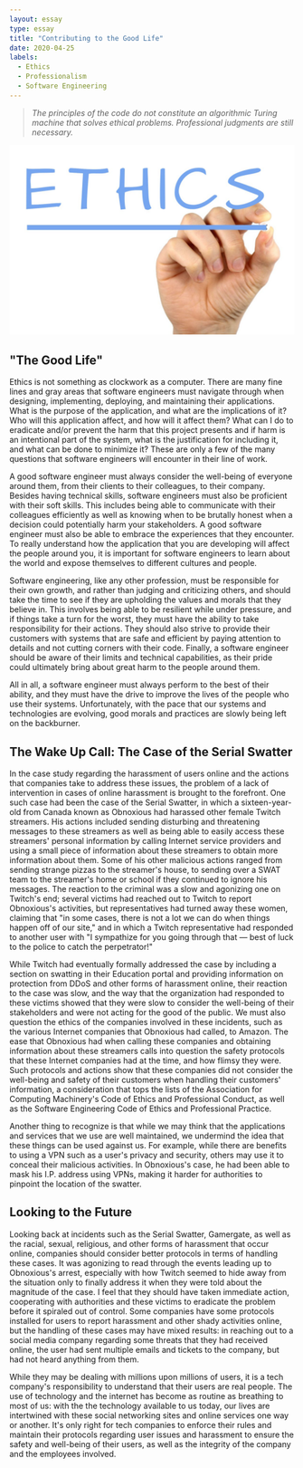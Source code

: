 ```yaml
---
layout: essay
type: essay
title: "Contributing to the Good Life"
date: 2020-04-25
labels:
  - Ethics
  - Professionalism
  - Software Engineering
---
```


> *The principles of the code do not constitute an algorithmic Turing machine that solves ethical problems. Professional 
judgments are still necessary.*

<img class="ui medium right floated rounded image" src="/images/ethics.jpg" length="800" width="1000">

## "The Good Life"

Ethics is not something as clockwork as a computer. There are many fine lines and gray areas that software engineers must 
navigate through when designing, implementing, deploying, and maintaining their applications. What is the purpose of the 
application, and what are the implications of it? Who will this application affect, and how will it affect them? What can I do 
to eradicate and/or prevent the harm that this project presents and if harm is an intentional part of the system, what is 
the justification for including it, and what can be done to minimize it? These are only a few of the many questions that 
software engineers will encounter in their line of work.

A good software engineer must always consider the well-being of everyone around them, from their clients to their colleagues, 
to their company. Besides having technical skills, software engineers must also be proficient with their soft skills. This 
includes being able to communicate with their colleagues efficiently as well as knowing when to be brutally honest when a 
decision could potentially harm your stakeholders. A good software engineer must also be able to embrace the experiences that 
they encounter. To really understand how the application that you are developing will affect the people around you, it is 
important for software engineers to learn about the world and expose themselves to different cultures and people.

Software engineering, like any other profession, must be responsible for their own growth, and rather than judging and 
criticizing others, and should take the time to see if they are upholding the values and morals that they believe in. This 
involves being able to be resilient while under pressure, and if things take a turn for the worst, they must have the ability 
to take responsibility for their actions. They should also strive to provide their customers with systems that are safe and 
efficient by paying attention to details and not cutting corners with their code. Finally, a software engineer should be aware 
of their limits and technical capabilities, as their pride could ultimately bring about great harm to the people around them.

All in all, a software engineer must always perform to the best of their ability, and they must have the drive to improve the 
lives of the people who use their systems. Unfortunately, with the pace that our systems and technologies are evolving, good 
morals and practices are slowly being left on the backburner.

## The Wake Up Call: The Case of the Serial Swatter 

In the case study regarding the harassment of users online and the actions that companies take to address these issues, the 
problem of a lack of intervention in cases of online harassment is brought to the forefront. One such case had been the case 
of the Serial Swatter, in which a sixteen-year-old from Canada known as Obnoxious had harassed other female Twitch streamers. 
His actions included sending disturbing and threatening messages to these streamers as well as being able to easily access 
these streamers' personal information by calling Internet service providers and using a small piece of information about these 
streamers to obtain more information about them. Some of his other malicious actions ranged from sending strange pizzas to the 
streamer's house, to sending over a SWAT team to the streamer's home or school if they continued to ignore his messages. The 
reaction to the criminal was a slow and agonizing one on Twitch's end; several victims had reached out to Twitch to report 
Obnoxious's activities, but representatives had turned away these women, claiming that "in some cases, there is not a lot we 
can do when things happen off of our site," and in which a Twitch representative had responded to another user with "I 
sympathize for you going through that — best of luck to the police to catch the perpetrator!"

While Twitch had eventually formally addressed the case by including a section on swatting in their Education portal and 
providing information on protection from DDoS and other forms of harassment online, their reaction to the case was slow, and 
the way that the organization had responded to these victims showed that they were slow to consider the well-being of their 
stakeholders and were not acting for the good of the public. We must also question the ethics of the companies 
involved in these incidents, such as the various Internet companies that Obnoxious had called, to Amazon. The ease that 
Obnoxious had when calling these companies and obtaining information about these streamers calls into question the safety 
protocols that these Internet companies had at the time, and how flimsy they were. Such protocols and actions show that these 
companies did not consider the well-being and safety of their customers when handling their customers' information, a 
consideration that tops the lists of the Association for Computing Machinery's Code of Ethics and Professional Conduct, as 
well as the Software Engineering Code of Ethics and Professional Practice.

Another thing to recognize is that while we may think that the applications and services that we use are well maintained, we 
undermind the idea that these things can be used against us. For example, while there are benefits to using a VPN such as a 
user's privacy and security, others may use it to conceal their malicious activities. In Obnoxious's case, he had been able to 
mask his I.P. address using VPNs, making it harder for authorities to pinpoint the location of the swatter.

## Looking to the Future

Looking back at incidents such as the Serial Swatter, Gamergate, as well as the  racial, sexual, religious, and other forms of 
harassment that occur online, companies should consider better protocols in terms of handling these cases. It was agonizing to 
read through the events leading up to Obnoxious's arrest, especially with how Twitch seemed to hide away from the 
situation only to finally address it when they were told about the magnitude of the case. I feel that they should have taken 
immediate action, cooperating with authorities and these victims to eradicate the problem before it spiraled out of control. 
Some companies have some protocols installed for users to report harassment and other shady activities online, but the 
handling of these cases may have mixed results: in reaching out to a social media company regarding some threats that they had 
received online, the user had sent multiple emails and tickets to the company, but had not heard anything from them.

While they may be dealing with millions upon millions of users, it is a tech company's responsibility to understand that their 
users are real people. The use of technology and the internet has become as routine as breathing to most of us: with the 
the technology available to us today, our lives are intertwined with these social networking sites and online services one way 
or another. It's only right for tech companies to enforce their rules and maintain their protocols regarding user issues and 
harassment to ensure the safety and well-being of their users, as well as the integrity of the company and the employees 
involved.
